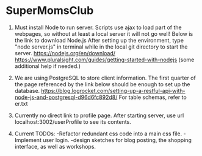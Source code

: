 # SuperMomsClub

1. Must install Node to run server. Scripts use ajax to load part of the webpages, so without at least a local server it will not go well! Below is the link to download Node.js
After setting up the environment, type "node server.js" in terminal while in the local git directory to start the server.
https://nodejs.org/en/download/
https://www.pluralsight.com/guides/getting-started-with-nodejs (some additional help if needed.)
2. We are using PostgreSQL to store client information. The first quarter of the page referenced by the link below should be enough to set up the database.
https://blog.logrocket.com/setting-up-a-restful-api-with-node-js-and-postgresql-d96d6fc892d8/
For table schemas, refer to er.txt

3. Currently no direct link to profile page. After starting server, use url localhost:3002/userProfile to see its contents.

4. Current TODOs:
-Refactor redundant css code into a main css file. 
-Implement user login.
-design sketches for blog posting, the shopping interface, as well as workshops.
